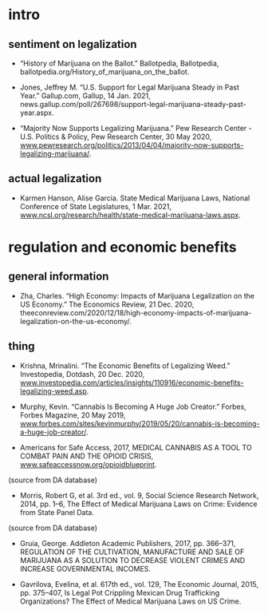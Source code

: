 # intro

## sentiment on legalization

- “History of Marijuana on the Ballot.” Ballotpedia, Ballotpedia, ballotpedia.org/History_of_marijuana_on_the_ballot.

- Jones, Jeffrey M. “U.S. Support for Legal Marijuana Steady in Past Year.” Gallup.com, Gallup, 14 Jan. 2021, news.gallup.com/poll/267698/support-legal-marijuana-steady-past-year.aspx.

- “Majority Now Supports Legalizing Marijuana.” Pew Research Center - U.S. Politics & Policy, Pew Research Center, 30 May 2020, www.pewresearch.org/politics/2013/04/04/majority-now-supports-legalizing-marijuana/.

## actual legalization

- Karmen Hanson, Alise Garcia. State Medical Marijuana Laws, National Conference of State Legislatures, 1 Mar. 2021, www.ncsl.org/research/health/state-medical-marijuana-laws.aspx.

# regulation and economic benefits

## general information

- Zha, Charles. “High Economy: Impacts of Marijuana Legalization on the US Economy.” The Economics Review, 21 Dec. 2020, theeconreview.com/2020/12/18/high-economy-impacts-of-marijuana-legalization-on-the-us-economy/.

## thing

- Krishna, Mrinalini. “The Economic Benefits of Legalizing Weed.” Investopedia, Dotdash, 20 Dec. 2020, www.investopedia.com/articles/insights/110916/economic-benefits-legalizing-weed.asp.

- Murphy, Kevin. “Cannabis Is Becoming A Huge Job Creator.” Forbes, Forbes Magazine, 20 May 2019, www.forbes.com/sites/kevinmurphy/2019/05/20/cannabis-is-becoming-a-huge-job-creator/.

- Americans for Safe Access, 2017, MEDICAL CANNABIS AS A TOOL TO COMBAT PAIN AND THE OPIOID CRISIS, www.safeaccessnow.org/opioidblueprint.

(source from DA database)

- Morris, Robert G, et al. 3rd ed., vol. 9, Social Science Research Network, 2014, pp. 1–6, The Effect of Medical Marijuana Laws on Crime: Evidence from State Panel Data.

(source from DA database)

- Gruia, George. Addleton Academic Publishers, 2017, pp. 366–371, REGULATION OF THE CULTIVATION, MANUFACTURE AND SALE OF MARIJUANA AS A SOLUTION TO DECREASE VIOLENT CRIMES AND INCREASE GOVERNMENTAL INCOMES.

- Gavrilova, Evelina, et al. 617th ed., vol. 129, The Economic Journal, 2015, pp. 375–407, Is Legal Pot Crippling Mexican Drug Trafficking Organizations? The Effect of Medical Marijuana Laws on US Crime.

